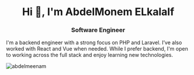 <h1 align="center">Hi 👋, I'm AbdelMonem ELkalalf</h1>
<h3 align="center">Software Engineer</h3>

I'm a backend engineer with a strong focus on PHP and Laravel. I’ve also worked with React and Vue when needed. While I prefer backend, I'm open to working across the full stack and enjoy learning new technologies.



<p><img align="center" src="https://github-readme-streak-stats.herokuapp.com/?user=abdelmeenam&" alt="abdelmeenam" /></p>
